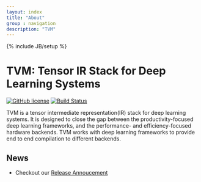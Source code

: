 ```yaml
---
layout: index
title: "About"
group : navigation
description: "TVM"
---
```

{% include JB/setup %}


TVM: Tensor IR Stack for Deep Learning Systems
==============================================
[![GitHub license](http://dmlc.github.io/img/apache2.svg)](./LICENSE)
[![Build Status](http://mode-gpu.cs.washington.edu:8080/buildStatus/icon?job=dmlc/tvm/master)](http://mode-gpu.cs.washington.edu:8080/job/dmlc/job/tvm/job/master/)


TVM is a tensor intermediate representation(IR) stack for deep learning systems. It is designed to close the gap between the
productivity-focused deep learning frameworks, and the performance- and efficiency-focused hardware backends.
TVM works with deep learning frameworks to provide end to end compilation to different backends.

News
----
- Checkout our [Release Annoucement](/2017/08/17/tvm-release-announcement.html)
